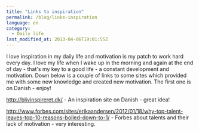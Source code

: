 ```yaml
---
title: "Links to inspiration"
permalink: /blog/links-inspiration
language: en
category:
  - Daily life
last_modified_at: 2013-04-06T19:01:55Z
---
```


I love inspiration in my daily life and motivation is my patch to work hard every day. I love my life when I wake up in the morning and again at the end of day - that's my key to a good life - a constant development and motivation. Down below is a couple of links to some sites which provided me with some new knowledge and created new motivation. The first one is on Danish - enjoy!



http://blivinspireret.dk/ - An inspiration site on Danish - great idea!



http://www.forbes.com/sites/erikaandersen/2012/01/18/why-top-talent-leaves-top-10-reasons-boiled-down-to-1/ - Forbes about talents and their lack of motivation - very interesting.
